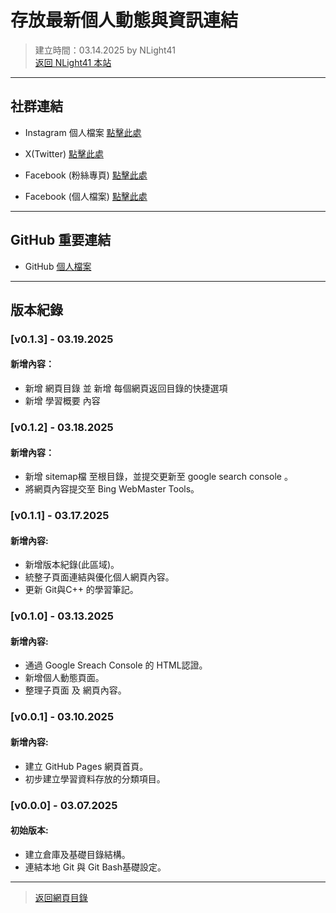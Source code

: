 # 存放最新個人動態與資訊連結  
> 建立時間：03.14.2025 by NLight41  
> [返回 NLight41 本站](https://nlight41.github.io/NLight41_LearningRepo/)  
  
---
## 社群連結  
  
- Instagram 個人檔案 [點擊此處](https://www.instagram.com/nlight_art.0410?igsh=MXUwNmtzYzAyc2N5NA%3D%3D&utm_source=qr)  
  
- X(Twitter) [點擊此處](https://x.com/nlight41?s=21&t=6YXR5RkSiCKSdAWCuqknow)  
  
- Facebook (粉絲專頁) [點擊此處](https://www.facebook.com/profile.php?id=100083596751475)  
  
- Facebook (個人檔案) [點擊此處](https://www.facebook.com/profile.php?id=100081201527760)  
  
---
## GitHub 重要連結  
  
- GitHub [個人檔案](https://github.com/NLight41)  
  
---
## 版本紀錄  
  
### [v0.1.3] - 03.19.2025  
#### 新增內容：  
- 新增 網頁目錄 並 新增 每個網頁返回目錄的快捷選項  
- 新增 學習概要 內容  
  
### [v0.1.2] - 03.18.2025
#### 新增內容：
- 新增 sitemap檔 至根目錄，並提交更新至 google search console 。
- 將網頁內容提交至 Bing WebMaster Tools。
  
### [v0.1.1] - 03.17.2025  
#### 新增內容:  
- 新增版本紀錄(此區域)。
- 統整子頁面連結與優化個人網頁內容。
- 更新 Git與C++ 的學習筆記。
  
### [v0.1.0] - 03.13.2025  
#### 新增內容:  
- 通過 Google Sreach Console 的 HTML認證。  
- 新增個人動態頁面。  
- 整理子頁面 及 網頁內容。  
  
### [v0.0.1] - 03.10.2025  
#### 新增內容:  
- 建立 GitHub Pages 網頁首頁。  
- 初步建立學習資料存放的分類項目。  
  
### [v0.0.0] - 03.07.2025  
#### 初始版本:  
- 建立倉庫及基礎目錄結構。  
- 連結本地 Git 與 Git Bash基礎設定。  
  
---
> [返回網頁目錄](https://nlight41.github.io/NLight41_LearningRepo/WebStorage/)  